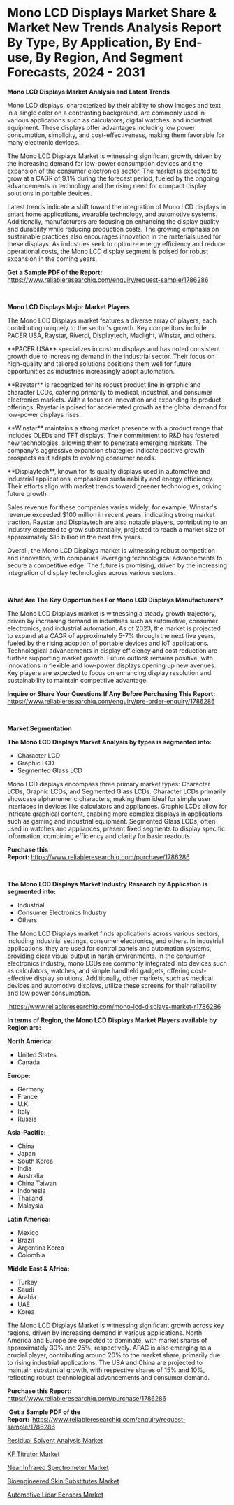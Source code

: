 <p><h1>Mono LCD Displays Market Share & Market New Trends Analysis Report By Type, By Application, By End-use, By Region, And Segment Forecasts, 2024 - 2031</h1></p><p><strong>Mono LCD Displays Market Analysis and Latest Trends</strong></p>
<p><p>Mono LCD displays, characterized by their ability to show images and text in a single color on a contrasting background, are commonly used in various applications such as calculators, digital watches, and industrial equipment. These displays offer advantages including low power consumption, simplicity, and cost-effectiveness, making them favorable for many electronic devices.</p><p>The Mono LCD Displays Market is witnessing significant growth, driven by the increasing demand for low-power consumption devices and the expansion of the consumer electronics sector. The market is expected to grow at a CAGR of 9.1% during the forecast period, fueled by the ongoing advancements in technology and the rising need for compact display solutions in portable devices. </p><p>Latest trends indicate a shift toward the integration of Mono LCD displays in smart home applications, wearable technology, and automotive systems. Additionally, manufacturers are focusing on enhancing the display quality and durability while reducing production costs. The growing emphasis on sustainable practices also encourages innovation in the materials used for these displays. As industries seek to optimize energy efficiency and reduce operational costs, the Mono LCD display segment is poised for robust expansion in the coming years.</p></p>
<p><strong>Get a Sample PDF of the Report:&nbsp;</strong> <a href="https://www.reliableresearchiq.com/enquiry/request-sample/1786286?utm_campaign=1121&utm_medium=2&utm_source=Github&utm_content=ia&utm_term=18112024&utm_id=mono-lcd-displays">https://www.reliableresearchiq.com/enquiry/request-sample/1786286</a></p>
<p>&nbsp;</p>
<p><strong>Mono LCD Displays Major Market Players</strong></p>
<p><p>The Mono LCD Displays market features a diverse array of players, each contributing uniquely to the sector's growth. Key competitors include PACER USA, Raystar, Riverdi, Displaytech, Maclight, Winstar, and others.</p><p>**PACER USA** specializes in custom displays and has noted consistent growth due to increasing demand in the industrial sector. Their focus on high-quality and tailored solutions positions them well for future opportunities as industries increasingly adopt automation.</p><p>**Raystar** is recognized for its robust product line in graphic and character LCDs, catering primarily to medical, industrial, and consumer electronics markets. With a focus on innovation and expanding its product offerings, Raystar is poised for accelerated growth as the global demand for low-power displays rises.</p><p>**Winstar** maintains a strong market presence with a product range that includes OLEDs and TFT displays. Their commitment to R&D has fostered new technologies, allowing them to penetrate emerging markets. The company's aggressive expansion strategies indicate positive growth prospects as it adapts to evolving consumer needs.</p><p>**Displaytech**, known for its quality displays used in automotive and industrial applications, emphasizes sustainability and energy efficiency. Their efforts align with market trends toward greener technologies, driving future growth.</p><p>Sales revenue for these companies varies widely; for example, Winstar's revenue exceeded $100 million in recent years, indicating strong market traction. Raystar and Displaytech are also notable players, contributing to an industry expected to grow substantially, projected to reach a market size of approximately $15 billion in the next few years.</p><p>Overall, the Mono LCD Displays market is witnessing robust competition and innovation, with companies leveraging technological advancements to secure a competitive edge. The future is promising, driven by the increasing integration of display technologies across various sectors.</p></p>
<p>&nbsp;</p>
<p><strong>What Are The Key Opportunities For Mono LCD Displays Manufacturers?</strong></p>
<p><p>The Mono LCD Displays market is witnessing a steady growth trajectory, driven by increasing demand in industries such as automotive, consumer electronics, and industrial automation. As of 2023, the market is projected to expand at a CAGR of approximately 5-7% through the next five years, fueled by the rising adoption of portable devices and IoT applications. Technological advancements in display efficiency and cost reduction are further supporting market growth. Future outlook remains positive, with innovations in flexible and low-power displays opening up new avenues. Key players are expected to focus on enhancing display resolution and sustainability to maintain competitive advantage.</p></p>
<p><strong>Inquire or Share Your Questions If Any Before Purchasing This Report:</strong> <a href="https://www.reliableresearchiq.com/enquiry/pre-order-enquiry/1786286?utm_campaign=1121&utm_medium=2&utm_source=Github&utm_content=ia&utm_term=18112024&utm_id=mono-lcd-displays">https://www.reliableresearchiq.com/enquiry/pre-order-enquiry/1786286</a></p>
<p>&nbsp;</p>
<p><strong>Market Segmentation</strong></p>
<p><strong>The Mono LCD Displays Market Analysis by types is segmented into:</strong></p>
<p><ul><li>Character LCD</li><li>Graphic LCD</li><li>Segmented Glass LCD</li></ul></p>
<p><p>Mono LCD displays encompass three primary market types: Character LCDs, Graphic LCDs, and Segmented Glass LCDs. Character LCDs primarily showcase alphanumeric characters, making them ideal for simple user interfaces in devices like calculators and appliances. Graphic LCDs allow for intricate graphical content, enabling more complex displays in applications such as gaming and industrial equipment. Segmented Glass LCDs, often used in watches and appliances, present fixed segments to display specific information, combining efficiency and clarity for basic readouts.</p></p>
<p><strong>Purchase this Report:&nbsp;</strong><a href="https://www.reliableresearchiq.com/purchase/1786286?utm_campaign=1121&utm_medium=2&utm_source=Github&utm_content=ia&utm_term=18112024&utm_id=mono-lcd-displays">https://www.reliableresearchiq.com/purchase/1786286</a></p>
<p>&nbsp;</p>
<p><strong>The Mono LCD Displays Market Industry Research by Application is segmented into:</strong></p>
<p><ul><li>Industrial</li><li>Consumer Electronics Industry</li><li>Others</li></ul></p>
<p><p>The Mono LCD Displays market finds applications across various sectors, including industrial settings, consumer electronics, and others. In industrial applications, they are used for control panels and automation systems, providing clear visual output in harsh environments. In the consumer electronics industry, mono LCDs are commonly integrated into devices such as calculators, watches, and simple handheld gadgets, offering cost-effective display solutions. Additionally, other markets, such as medical devices and automotive displays, utilize these screens for their reliability and low power consumption.</p></p>
<p><a href="https://www.reliableresearchiq.com/mono-lcd-displays-market-r1786286?utm_campaign=1121&utm_medium=2&utm_source=Github&utm_content=ia&utm_term=18112024&utm_id=mono-lcd-displays">&nbsp;https://www.reliableresearchiq.com/mono-lcd-displays-market-r1786286</a></p>
<p><strong>In terms of Region, the Mono LCD Displays Market Players available by Region are:</strong></p>
<p>
    <p> <strong> North America: </strong>
        <ul>
            <li>United States</li>
            <li>Canada</li>
        </ul>
        </p> 
    <p> <strong> Europe: </strong>
        <ul>
            <li>Germany</li>
            <li>France</li>
            <li>U.K.</li>
            <li>Italy</li>
            <li>Russia</li>
        </ul>
        </p> 
    <p> <strong> Asia-Pacific: </strong>
        <ul>
            <li>China</li>
            <li>Japan</li>
            <li>South Korea</li>
            <li>India</li>
            <li>Australia</li>
            <li>China Taiwan</li>
            <li>Indonesia</li>
            <li>Thailand</li>
            <li>Malaysia</li>
        </ul>
        </p> 
    <p> <strong> Latin America: </strong>
        <ul>
            <li>Mexico</li>
            <li>Brazil</li>
            <li>Argentina Korea</li>
            <li>Colombia</li>
        </ul>
        </p> 
    <p> <strong> Middle East & Africa: </strong>
        <ul>
            <li>Turkey</li>
            <li>Saudi</li>
            <li>Arabia</li>
            <li>UAE</li>
            <li>Korea</li>
        </ul>
    </p>
    </p>
<p><p>The Mono LCD Displays Market is witnessing significant growth across key regions, driven by increasing demand in various applications. North America and Europe are expected to dominate, with market shares of approximately 30% and 25%, respectively. APAC is also emerging as a crucial player, contributing around 20% to the market share, primarily due to rising industrial applications. The USA and China are projected to maintain substantial growth, with respective shares of 15% and 10%, reflecting robust technological advancements and consumer demand.</p></p>
<p><strong>Purchase this Report: </strong><a href="https://www.reliableresearchiq.com/purchase/1786286?utm_campaign=1121&utm_medium=2&utm_source=Github&utm_content=ia&utm_term=18112024&utm_id=mono-lcd-displays">https://www.reliableresearchiq.com/purchase/1786286</a></p>
<p>&nbsp;<strong>Get a Sample PDF of the Report:&nbsp;&nbsp;</strong><a href="https://www.reliableresearchiq.com/enquiry/request-sample/1786286?utm_campaign=1121&utm_medium=2&utm_source=Github&utm_content=ia&utm_term=18112024&utm_id=mono-lcd-displays">https://www.reliableresearchiq.com/enquiry/request-sample/1786286</a></p>
<p><strong></strong></p>
<p><p><a href="https://www.linkedin.com/pulse/residual-solvent-analysis-market-refracting-trends-consumer-h0dof?utm_campaign=1121&utm_medium=2&utm_source=Github&utm_content=ia&utm_term=18112024&utm_id=mono-lcd-displays">Residual Solvent Analysis Market</a></p><p><a href="https://www.linkedin.com/pulse/exploring-kf-titrator-market-dynamics-revenue-analysis-growth-zh3je?utm_campaign=1121&utm_medium=2&utm_source=Github&utm_content=ia&utm_term=18112024&utm_id=mono-lcd-displays">KF Titrator Market</a></p><p><a href="https://www.linkedin.com/pulse/evolution-near-infrared-spectrometer-market-key-shifts-from-yyiwf?utm_campaign=1121&utm_medium=2&utm_source=Github&utm_content=ia&utm_term=18112024&utm_id=mono-lcd-displays">Near Infrared Spectrometer Market</a></p><p><a href="https://issuu.com/reportprime-2/docs/bioengineered-skin-substitutes-mark_9440528e0c9006?utm_campaign=1121&utm_medium=2&utm_source=Github&utm_content=ia&utm_term=18112024&utm_id=mono-lcd-displays">Bioengineered Skin Substitutes Market</a></p><p><a href="https://issuu.com/reportprime-2/docs/automotive-lidar-sensors-market-siz_9745204d37ad12?utm_campaign=1121&utm_medium=2&utm_source=Github&utm_content=ia&utm_term=18112024&utm_id=mono-lcd-displays">Automotive Lidar Sensors Market</a></p></p>